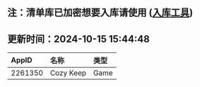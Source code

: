 ## 注：清单库已加密想要入库请使用 ([入库工具](https://github.com/BlankTMing/ManifestAutoUpdate/releases))

## 更新时间：2024-10-15 15:44:48
| AppID | 名称 | 类型  |
| :-------------------- | :----------------------------- | :----------- |
| 2261350 | Cozy Keep| Game |
